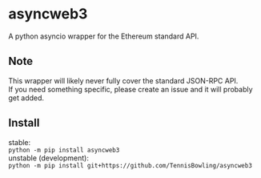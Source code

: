 # asyncweb3
A python asyncio wrapper for the Ethereum standard API.

## Note
This wrapper will likely never fully cover the standard JSON-RPC API.  
If you need something specific, please create an issue and it will probably get added.  

## Install
stable:  
`python -m pip install asyncweb3`  
unstable (development):  
`python -m pip install git+https://github.com/TennisBowling/asyncweb3`

